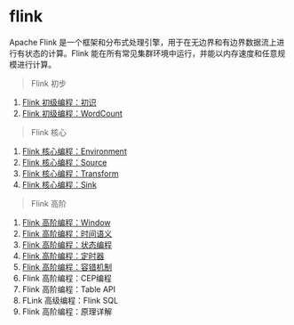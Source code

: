 # flink
Apache Flink 是一个框架和分布式处理引擎，用于在无边界和有边界数据流上进行有状态的计算。Flink 能在所有常见集群环境中运行，并能以内存速度和任意规模进行计算。

> Flink 初步

1. <a href="https://kpretty.tech/archives/flink1" target="_blank">Flink 初级编程：初识</a>
2. <a href="https://kpretty.tech/archives/flink2" target="_blank">Flink 初级编程：WordCount</a>

> Flink 核心

1. <a href="https://kpretty.tech/archives/flink3" target="_blank">Flink 核心编程：Environment</a>
2. <a href="https://kpretty.tech/archives/flink4" target="_blank">Flink 核心编程：Source</a>
3. <a href="https://kpretty.tech/archives/flink5" target="_blank">Flink 核心编程：Transform</a>
4. <a href="https://kpretty.tech/archives/flink6" target="_blank">Flink 核心编程：Sink</a>

> Flink 高阶

1. <a href="https://kpretty.tech/archives/flink7" target="_blank">Flink 高阶编程：Window</a>
2. <a href="https://kpretty.tech/archives/flink8" target="_blank">Flink 高阶编程：时间语义</a>
3. <a href="https://kpretty.tech/archives/flink9" target="_blank">Flink 高阶编程：状态编程</a>
4. <a href="https://kpretty.tech/archives/flink10" target="_blank">Flink 高阶编程：定时器</a>
5. <a href="https://kpretty.tech/archives/flink11" target="_blank">Flink 高阶编程：容错机制</a>
6. Flink 高阶编程：CEP编程
7. Flink 高阶编程：Table API 
8. FLink 高级编程：Flink SQL
9. Flink 高阶编程：原理详解
